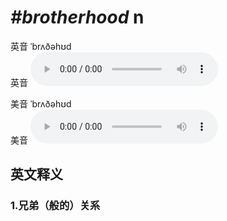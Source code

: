 # ***\#brotherhood*** n
英音 ˈbrʌðəhʊd  
英音
<audio src="./media/brotherhood1_AAC.aac" controls="controls"></audio>

美音 ˈbrʌðəhʊd  
美音
<audio src="./media/brotherhood2_AAC.aac" controls="controls"></audio>



  

英文释义
---
### 1.**兄弟（般的）关系**  



